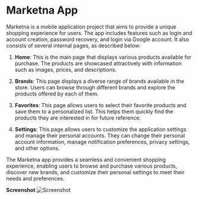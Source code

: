 # Marketna App

Marketna is a mobile application project that aims to provide a unique shopping experience for users. The app includes features such as login and account creation, password recovery, and login via Google account. It also consists of several internal pages, as described below:

1. **Home**: This is the main page that displays various products available for purchase. The products are showcased attractively with information such as images, prices, and descriptions.

2. **Brands**: This page displays a diverse range of brands available in the store. Users can browse through different brands and explore the products offered by each of them.

3. **Favorites**: This page allows users to select their favorite products and save them to a personalized list. This helps them quickly find the products they are interested in for future reference.

4. **Settings**: This page allows users to customize the application settings and manage their personal accounts. They can change their personal account information, manage notification preferences, privacy settings, and other options.

The Marketna app provides a seamless and convenient shopping experience, enabling users to browse and purchase various products, discover new brands, and customize their personal settings to meet their needs and preferences.


**Screenshot**
<img src="https://www12.0zz0.com/2023/12/14/06/642842878.jpg" alt="Screenshot">



